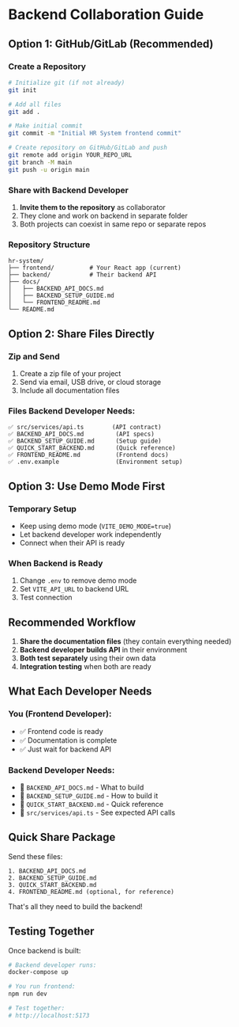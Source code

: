 # Backend Collaboration Guide

## Option 1: GitHub/GitLab (Recommended)

### Create a Repository
```bash
# Initialize git (if not already)
git init

# Add all files
git add .

# Make initial commit
git commit -m "Initial HR System frontend commit"

# Create repository on GitHub/GitLab and push
git remote add origin YOUR_REPO_URL
git branch -M main
git push -u origin main
```

### Share with Backend Developer
1. **Invite them to the repository** as collaborator
2. They clone and work on backend in separate folder
3. Both projects can coexist in same repo or separate repos

### Repository Structure
```
hr-system/
├── frontend/          # Your React app (current)
├── backend/           # Their backend API
├── docs/
│   ├── BACKEND_API_DOCS.md
│   ├── BACKEND_SETUP_GUIDE.md
│   └── FRONTEND_README.md
└── README.md
```

## Option 2: Share Files Directly

### Zip and Send
1. Create a zip file of your project
2. Send via email, USB drive, or cloud storage
3. Include all documentation files

### Files Backend Developer Needs:
```
✅ src/services/api.ts        (API contract)
✅ BACKEND_API_DOCS.md         (API specs)
✅ BACKEND_SETUP_GUIDE.md      (Setup guide)
✅ QUICK_START_BACKEND.md      (Quick reference)
✅ FRONTEND_README.md          (Frontend docs)
✅ .env.example                (Environment setup)
```

## Option 3: Use Demo Mode First

### Temporary Setup
- Keep using demo mode (`VITE_DEMO_MODE=true`)
- Let backend developer work independently
- Connect when their API is ready

### When Backend is Ready
1. Change `.env` to remove demo mode
2. Set `VITE_API_URL` to backend URL
3. Test connection

## Recommended Workflow

1. **Share the documentation files** (they contain everything needed)
2. **Backend developer builds API** in their environment
3. **Both test separately** using their own data
4. **Integration testing** when both are ready

## What Each Developer Needs

### You (Frontend Developer):
- ✅ Frontend code is ready
- ✅ Documentation is complete
- ✅ Just wait for backend API

### Backend Developer Needs:
- 📄 `BACKEND_API_DOCS.md` - What to build
- 📄 `BACKEND_SETUP_GUIDE.md` - How to build it
- 📄 `QUICK_START_BACKEND.md` - Quick reference
- 📄 `src/services/api.ts` - See expected API calls

## Quick Share Package

Send these files:
```
1. BACKEND_API_DOCS.md
2. BACKEND_SETUP_GUIDE.md  
3. QUICK_START_BACKEND.md
4. FRONTEND_README.md (optional, for reference)
```

That's all they need to build the backend!

## Testing Together

Once backend is built:

```bash
# Backend developer runs:
docker-compose up

# You run frontend:
npm run dev

# Test together:
# http://localhost:5173
```



